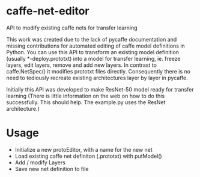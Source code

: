 # caffe-net-editor
API to modify existing caffe nets for transfer learning

This work was created due to the lack of pycaffe documentation and missing contributions for automated editing of caffe model definitions in Python. You can use this API to transform an existing model definition (usually *-deploy.prototxt) into a model for transfer learning, ie. freeze layers, edit layers, remove and add new layers. In contrast to caffe.NetSpec() it modifies prototxt files directly. Consequently there is no need to tediously recreate existing architectures layer by layer in pycaffe. 

Initially this API was developed to make ResNet-50 model ready for transfer learning (There is little information on the web on how to do this successfully. This should help. The example.py uses the ResNet architecture.)

# Usage
* Initialize a new protoEditor, with a name for the new net
* Load existing caffe net definiton (.prototxt) with putModel()
* Add / modify Layers
* Save new net definition to file
